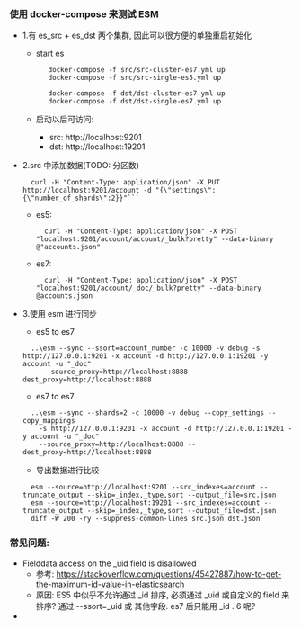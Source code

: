 ### 使用 docker-compose 来测试 ESM
- 1.有 es_src + es_dst 两个集群, 因此可以很方便的单独重启初始化
  - start es 
    ```shell
       docker-compose -f src/src-cluster-es7.yml up
       docker-compose -f src/src-single-es5.yml up
    
       docker-compose -f dst/dst-cluster-es7.yml up
       docker-compose -f dst/dst-single-es7.yml up
    ```
  
  - 启动以后可访问:
    - src: http://localhost:9201
    - dst: http://localhost:19201

- 2.src 中添加数据(TODO: 分区数)
  ```shell
    curl -H "Content-Type: application/json" -X PUT http://localhost:9201/account -d "{\"settings\":{\"number_of_shards\":2}}"```
  ```
  
  - es5:
    ```shell
      curl -H "Content-Type: application/json" -X POST "localhost:9201/account/account/_bulk?pretty" --data-binary  @"accounts.json"
    ```
  - es7:
    ```shell
      curl -H "Content-Type: application/json" -X POST "localhost:9201/account/_doc/_bulk?pretty" --data-binary  @accounts.json
    ```

  
- 3.使用 esm 进行同步
  - es5 to es7
  ```shell
    ..\esm --sync --ssort=account_number -c 10000 -v debug -s http://127.0.0.1:9201 -x account -d http://127.0.0.1:19201 -y account -u "_doc"
       --source_proxy=http://localhost:8888 --dest_proxy=http://localhost:8888
  ```  

  - es7 to es7
  ```shell
    ..\esm --sync --shards=2 -c 10000 -v debug --copy_settings --copy_mappings 
      -s http://127.0.0.1:9201 -x account -d http://127.0.0.1:19201 -y account -u "_doc"
      --source_proxy=http://localhost:8888 --dest_proxy=http://localhost:8888
  ```
  - 导出数据进行比较
  ```shell
    esm --source=http://localhost:9201 --src_indexes=account --truncate_output --skip=_index,_type,sort --output_file=src.json
    esm --source=http://localhost:19201 --src_indexes=account --truncate_output --skip=_index,_type,sort --output_file=dst.json
    diff -W 200 -ry --suppress-common-lines src.json dst.json
  ```
   

### 常见问题:
- Fielddata access on the _uid field is disallowed
  - 参考: https://stackoverflow.com/questions/45427887/how-to-get-the-maximum-id-value-in-elasticsearch
  - 原因: ES5 中似乎不允许通过 _id 排序, 必须通过 _uid 或自定义的 field 来排序? 通过 --ssort=_uid 或 其他字段. es7 后只能用 _id . 6 呢?
-